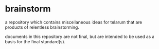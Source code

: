 # brainstorm
a repository which contains miscellaneous ideas for telarum that are products of relentless brainstorming.

documents in this repository are not final, but are intended to be used as a basis for the final standard(s).
